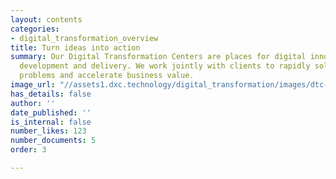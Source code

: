 ```yaml
---
layout: contents
categories:
- digital_transformation_overview
title: Turn ideas into action
summary: Our Digital Transformation Centers are places for digital innovation, discovery,
  development and delivery. We work jointly with clients to rapidly solve their business
  problems and accelerate business value.
image_url: "//assets1.dxc.technology/digital_transformation/images/dtc-bw.jpg"
has_details: false
author: ''
date_published: ''
is_internal: false
number_likes: 123
number_documents: 5
order: 3

---
```

